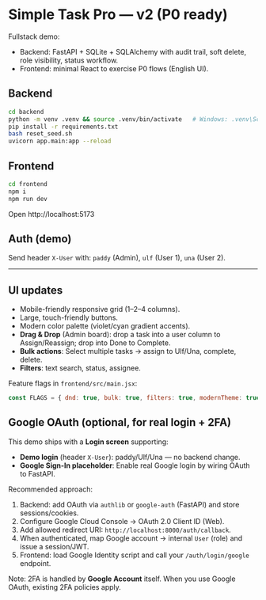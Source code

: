 # Simple Task Pro — v2 (P0 ready)

Fullstack demo:
- Backend: FastAPI + SQLite + SQLAlchemy with audit trail, soft delete, role visibility, status workflow.
- Frontend: minimal React to exercise P0 flows (English UI).

## Backend
```bash
cd backend
python -m venv .venv && source .venv/bin/activate   # Windows: .venv\Scripts\activate
pip install -r requirements.txt
bash reset_seed.sh
uvicorn app.main:app --reload
```

## Frontend
```bash
cd frontend
npm i
npm run dev
```
Open http://localhost:5173

## Auth (demo)
Send header `X-User` with: `paddy` (Admin), `ulf` (User 1), `una` (User 2).


---

## UI updates
- Mobile-friendly responsive grid (1–2–4 columns).
- Large, touch-friendly buttons.
- Modern color palette (violet/cyan gradient accents).
- **Drag & Drop** (Admin board): drop a task into a user column to Assign/Reassign; drop into Done to Complete.
- **Bulk actions**: Select multiple tasks → assign to Ulf/Una, complete, delete.
- **Filters**: text search, status, assignee.

Feature flags in `frontend/src/main.jsx`:
```js
const FLAGS = { dnd: true, bulk: true, filters: true, modernTheme: true }
```


## Google OAuth (optional, for real login + 2FA)
This demo ships with a **Login screen** supporting:
- **Demo login** (header `X-User`): paddy/Ulf/Una — no backend change.
- **Google Sign-In placeholder**: Enable real Google login by wiring OAuth to FastAPI.

Recommended approach:
1. Backend: add OAuth via `authlib` or `google-auth` (FastAPI) and store sessions/cookies.
2. Configure Google Cloud Console → OAuth 2.0 Client ID (Web).
3. Add allowed redirect URI: `http://localhost:8000/auth/callback`.
4. When authenticated, map Google account → internal `User` (role) and issue a session/JWT.
5. Frontend: load Google Identity script and call your `/auth/login/google` endpoint.

Note: 2FA is handled by **Google Account** itself. When you use Google OAuth, existing 2FA policies apply.

